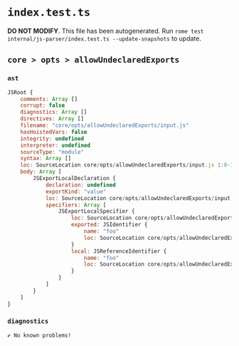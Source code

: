 # `index.test.ts`

**DO NOT MODIFY**. This file has been autogenerated. Run `rome test internal/js-parser/index.test.ts --update-snapshots` to update.

## `core > opts > allowUndeclaredExports`

### `ast`

```javascript
JSRoot {
	comments: Array []
	corrupt: false
	diagnostics: Array []
	directives: Array []
	filename: "core/opts/allowUndeclaredExports/input.js"
	hasHoistedVars: false
	integrity: undefined
	interpreter: undefined
	sourceType: "module"
	syntax: Array []
	loc: SourceLocation core/opts/allowUndeclaredExports/input.js 1:0-1:15
	body: Array [
		JSExportLocalDeclaration {
			declaration: undefined
			exportKind: "value"
			loc: SourceLocation core/opts/allowUndeclaredExports/input.js 1:0-1:15
			specifiers: Array [
				JSExportLocalSpecifier {
					loc: SourceLocation core/opts/allowUndeclaredExports/input.js 1:9-1:12
					exported: JSIdentifier {
						name: "foo"
						loc: SourceLocation core/opts/allowUndeclaredExports/input.js 1:9-1:12 (foo)
					}
					local: JSReferenceIdentifier {
						name: "foo"
						loc: SourceLocation core/opts/allowUndeclaredExports/input.js 1:9-1:12 (foo)
					}
				}
			]
		}
	]
}
```

### `diagnostics`

```
✔ No known problems!

```
